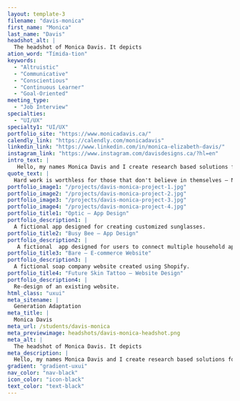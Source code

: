 ```yaml
---
layout: template-3
filename: "davis-monica" 
first_name: "Monica"
last_name: "Davis"
headshot_alt: |
  The headshot of Monica Davis. It depicts
ation_word: "Tímida-tion"
keywords:
  - "Altruistic"
  - "Communicative"
  - "Conscientious"
  - "Continuous Learner"
  - "Goal-Oriented"
meeting_type:
  - "Job Interview"
specialties:
  - "UI/UX"
specialty1: "UI/UX"
portfolio_site: "https://www.monicadavis.ca/"
calendly_link: "https://calendly.com/monicadavis"
linkedin_link: "https://www.linkedin.com/in/monica-elizabeth-davis/"
instagram_link: "https://www.instagram.com/davisdesigns.ca/?hl=en"
intro_text: |
   Hello, my names Monica Davis and I create research based solutions for UX/UI based design. 
quote_text: |
  Hard work is worthless for those that don't believe in themselves – Naruto Uzumaki 
portfolio_image1: "/projects/davis-monica-project-1.jpg"
portfolio_image2: "/projects/davis-monica-project-2.jpg"
portfolio_image3: "/projects/davis-monica-project-3.jpg"
portfolio_image4: "/projects/davis-monica-project-4.jpg"
portfolio_title1: "Optic – App Design"
portfolio_description1: |
  A fictional app designed for creating customized sunglasses.
portfolio_title2: "Busy Bee – App Design"
portfolio_description2: |
   A fictional  app designed for users to connect multiple household appliances and control them through their phones.
portfolio_title3: "Bare – E-commerce Website"
portfolio_description3: |
  A fictional soap company website created using Shopify.
portfolio_title4: "Future Skin Tattoo – Website Design"
portfolio_description4: |
  Re-design of an existing website.
html_class: "uxui"
meta_sitename: |
  Generation Adaptation
meta_title: |
  Monica Davis
meta_url: /students/davis-monica
meta_previewimage: headshots/davis-monica-headshot.png
meta_alt: |
  The headshot of Monica Davis. It depicts
meta_description: |
  Hello, my names Monica Davis and I create research based solutions for UX/UI based design. 
gradient: "gradient-uxui"
nav_color: "nav-black"
icon_color: "icon-black"
text_color: "text-black"
---
```



